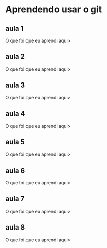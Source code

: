 # Aprendendo usar o git


## aula 1


O  que foi que eu aprendi aqui>

## aula 2


O  que foi que eu aprendi aqui>

## aula 3


O  que foi que eu aprendi aqui>

## aula 4


O  que foi que eu aprendi aqui>

## aula 5


O  que foi que eu aprendi aqui>

## aula 6


O  que foi que eu aprendi aqui>

## aula 7


O  que foi que eu aprendi aqui>

## aula 8


O  que foi que eu aprendi aqui>
